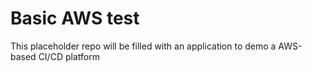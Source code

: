 # Basic AWS test

This placeholder repo will be filled with an application to demo a AWS-based
CI/CD platform

